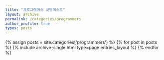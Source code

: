 ```yaml
---
title: "프로그래머스 코딩테스트"
layout: archive
permalink: /categories/programmers
author_profile: true
types: posts
---
```



{% assign posts = site.categories['programmers'] %}
{% for post in posts %}
 {% include archive-single.html type=page.entries_layout %} 
{% endfor %}